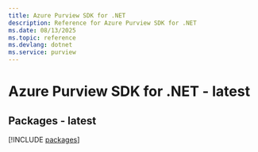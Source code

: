 ```yaml
---
title: Azure Purview SDK for .NET
description: Reference for Azure Purview SDK for .NET
ms.date: 08/13/2025
ms.topic: reference
ms.devlang: dotnet
ms.service: purview
---
```

# Azure Purview SDK for .NET - latest
## Packages - latest
[!INCLUDE [packages](purview-index.md)]